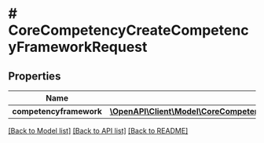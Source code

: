 # # CoreCompetencyCreateCompetencyFrameworkRequest

## Properties

Name | Type | Description | Notes
------------ | ------------- | ------------- | -------------
**competencyframework** | [**\OpenAPI\Client\Model\CoreCompetencyCreateCompetencyFrameworkRequestCompetencyframework**](CoreCompetencyCreateCompetencyFrameworkRequestCompetencyframework.md) |  |

[[Back to Model list]](../../README.md#models) [[Back to API list]](../../README.md#endpoints) [[Back to README]](../../README.md)
